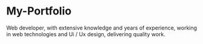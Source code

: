 # My-Portfolio

Web developer, with extensive knowledge and years of experience, working in web technologies and Ui / Ux design, delivering quality work.
